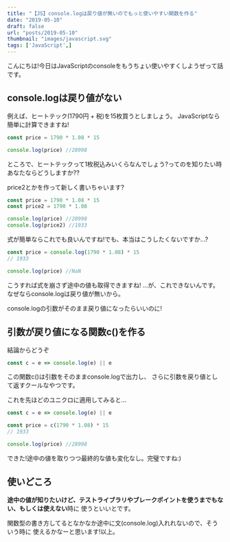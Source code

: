 ```yaml
---
title: "【JS】console.logは戻り値が無いのでもっと使いやすい関数を作る"
date: "2019-05-10"
draft: false
url: "posts/2019-05-10"
thumbnail: "images/javascript.svg"
tags: ['JavaScript',]
---
```


こんにちは!今日はJavaScriptのconsoleをもうちょい使いやすくしようぜって話です。

## console.logは戻り値がない

例えば、ヒートテック(1790円 + 税)を15枚買うとしましょう。
JavaScriptなら簡単に計算できますね!

```javascript
const price = 1790 * 1.08 * 15

console.log(price) //28998
```

ところで、ヒートテックって1枚税込みいくらなんでしょう?ってのを知りたい時
あなたならどうしますか??

price2とかを作って新しく書いちゃいます?
```javascript
const price = 1790 * 1.08 * 15
const price2 = 1790 * 1.08

console.log(price) //28998
console.log(price2) //1933
```

式が簡単ならこれでも良いんですね!でも、本当はこうしたくないですか...?

```javascript
const price = console.log(1790 * 1.08) * 15
// 1933

console.log(price) //NaN
```

こうすれば式を崩さず途中の値も取得できますね!
...が、これできないんです。なぜならconsole.logは戻り値が無いから。

console.logの引数がそのまま戻り値になったらいいのに!

## 引数が戻り値になる関数c()を作る

結論からどうぞ
```javascript
const c = e => console.log(e) || e
```

この関数c()は引数をそのままconsole.logで出力し、
さらに引数を戻り値として返すクールなやつです。

これを先ほどのユニクロに適用してみると...

```javascript
const c = e => console.log(e) || e

const price = c(1790 * 1.08) * 15
// 1933

console.log(price) //28998
```

できた!途中の値を取りつつ最終的な値も変化なし。完璧ですね:)

## 使いどころ

**途中の値が知りたいけど、テストライブラリやブレークポイントを使うまでもない、もしくは使えない**時に
使うといいとです。

関数型の書き方してるとなかなか途中に文(console.log)入れれないので、そういう時に
使えるかなーと思います!以上。
